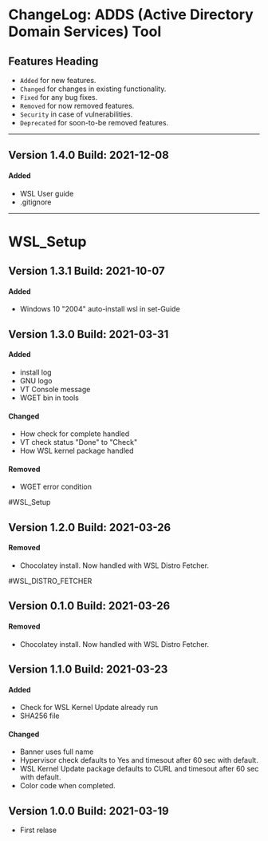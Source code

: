 # ChangeLog: ADDS (Active Directory Domain Services) Tool


## Features Heading
- `Added` for new features.
- `Changed` for changes in existing functionality.
- `Fixed` for any bug fixes.
- `Removed` for now removed features.
- `Security` in case of vulnerabilities.
- `Deprecated` for soon-to-be removed features.

[//]: # (Copy paste pallette)
[//]: # (#### Added)
[//]: # (#### Changed)
[//]: # (#### Fixed)
[//]: # (#### Removed)
[//]: # (#### Security)
[//]: # (#### Deprecated)

---

## Version 1.4.0 Build: 2021-12-08
#### Added
- WSL User guide
- .gitignore

---


# WSL_Setup

## Version 1.3.1 Build: 2021-10-07
#### Added
- Windows 10 "2004" auto-install wsl in set-Guide


## Version 1.3.0 Build: 2021-03-31
#### Added
- install log
- GNU logo
- VT Console message
- WGET bin in tools

#### Changed
- How check for complete handled
- VT check status "Done" to "Check"
- How WSL kernel package handled

#### Removed
- WGET error condition


#WSL_Setup
## Version 1.2.0 Build: 2021-03-26
#### Removed
- Chocolatey install. Now handled with WSL Distro Fetcher.


#WSL_DISTRO_FETCHER
## Version 0.1.0 Build: 2021-03-26
#### Removed
- Chocolatey install. Now handled with WSL Distro Fetcher.


## Version 1.1.0 Build: 2021-03-23
#### Added
- Check for WSL Kernel Update already run
- SHA256 file

#### Changed
- Banner uses full name
- Hypervisor check defaults to Yes and timesout after 60 sec with default.
- WSL Kernel Update package defaults to CURL and timesout after 60 sec with default. 
- Color code when completed.


## Version 1.0.0 Build: 2021-03-19

- First relase